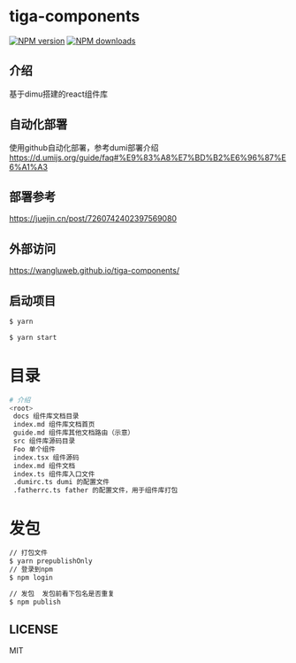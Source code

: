 # tiga-components

[![NPM version](https://img.shields.io/npm/v/tiga-components.svg?style=flat)](https://npmjs.org/package/tiga-components)
[![NPM downloads](http://img.shields.io/npm/dm/tiga-components.svg?style=flat)](https://npmjs.org/package/tiga-components)


## 介绍
基于dimu搭建的react组件库


## 自动化部署
使用github自动化部署，参考dumi部署介绍
https://d.umijs.org/guide/faq#%E9%83%A8%E7%BD%B2%E6%96%87%E6%A1%A3

## 部署参考
https://juejin.cn/post/7260742402397569080

## 外部访问
https://wangluweb.github.io/tiga-components/

## 启动项目
``` bash
$ yarn

$ yarn start

```
# 目录

```bash
# 介绍
<root>
 docs 组件库文档目录
 index.md 组件库文档首页
 guide.md 组件库其他文档路由（示意）
 src 组件库源码目录
 Foo 单个组件
 index.tsx 组件源码
 index.md 组件文档
 index.ts 组件库入口文件
 .dumirc.ts dumi 的配置文件
 .fatherrc.ts father 的配置文件，用于组件库打包

```

# 发包
```bash
// 打包文件
$ yarn prepublishOnly
// 登录到npm
$ npm login

// 发包  发包前看下包名是否重复
$ npm publish


```


## LICENSE

MIT
